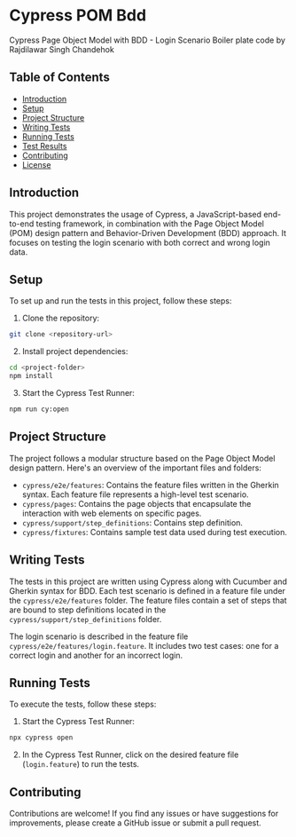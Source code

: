 # Cypress POM Bdd

Cypress Page Object Model with BDD - Login Scenario Boiler plate code by Rajdilawar Singh Chandehok

## Table of Contents

- [Introduction](#introduction)
- [Setup](#setup)
- [Project Structure](#project-structure)
- [Writing Tests](#writing-tests)
- [Running Tests](#running-tests)
- [Test Results](#test-results)
- [Contributing](#contributing)
- [License](#license)

## Introduction

This project demonstrates the usage of Cypress, a JavaScript-based end-to-end testing framework, in combination with the Page Object Model (POM) design pattern and Behavior-Driven Development (BDD) approach. It focuses on testing the login scenario with both correct and wrong login data.

## Setup

To set up and run the tests in this project, follow these steps:

1. Clone the repository:

```bash
git clone <repository-url>
```

2. Install project dependencies:

```bash
cd <project-folder>
npm install
```

3. Start the Cypress Test Runner:

```bash
npm run cy:open
```

## Project Structure

The project follows a modular structure based on the Page Object Model design pattern. Here's an overview of the important files and folders:

- `cypress/e2e/features`: Contains the feature files written in the Gherkin syntax. Each feature file represents a high-level test scenario.
- `cypress/pages`: Contains the page objects that encapsulate the interaction with web elements on specific pages.
- `cypress/support/step_definitions`: Contains step definition.
- `cypress/fixtures`: Contains sample test data used during test execution.

## Writing Tests

The tests in this project are written using Cypress along with Cucumber and Gherkin syntax for BDD. Each test scenario is defined in a feature file under the `cypress/e2e/features` folder. The feature files contain a set of steps that are bound to step definitions located in the `cypress/support/step_definitions` folder.

The login scenario is described in the feature file `cypress/e2e/features/login.feature`. It includes two test cases: one for a correct login and another for an incorrect login.

## Running Tests

To execute the tests, follow these steps:

1. Start the Cypress Test Runner:

```bash
npx cypress open
```

2. In the Cypress Test Runner, click on the desired feature file (`login.feature`) to run the tests.

## Contributing

Contributions are welcome! If you find any issues or have suggestions for improvements, please create a GitHub issue or submit a pull request.
